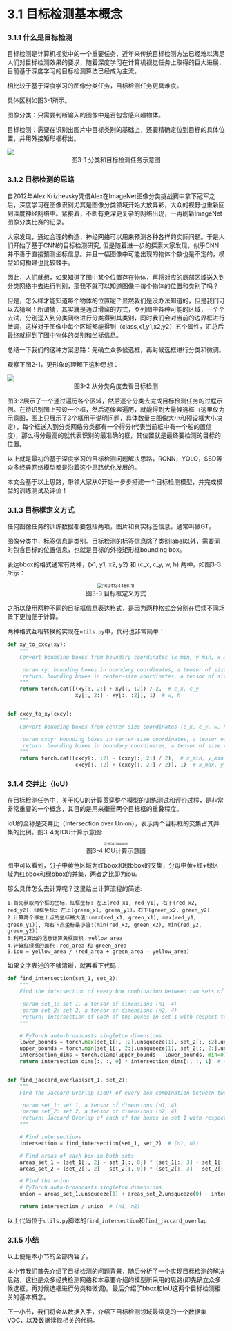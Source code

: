 # 3.1 目标检测基本概念

### 3.1.1 什么是目标检测

目标检测是计算机视觉中的一个重要任务，近年来传统目标检测方法已经难以满足人们对目标检测效果的要求，随着深度学习在计算机视觉任务上取得的巨大进展，目前基于深度学习的目标检测算法已经成为主流。

相比较于基于深度学习的图像分类任务，目标检测任务更具难度。

具体区别如图3-1所示。

图像分类：只需要判断输入的图像中是否包含感兴趣物体。

目标检测：需要在识别出图片中目标类别的基础上，还要精确定位到目标的具体位置，并用外接矩形框标出。

<img src="https://raw.githubusercontent.com/datawhalechina/dive-into-cv-pytorch/master/markdown_imgs/chapter03/3-1.png">
<center>图3-1 分类和目标检测任务示意图</center>

### 3.1.2 目标检测的思路

自2012年Alex Krizhevsky凭借Alex在ImageNet图像分类挑战赛中拿下冠军之后，深度学习在图像识别尤其是图像分类领域开始大放异彩，大众的视野也重新回到深度神经网络中。紧接着，不断有更深更复杂的网络出现，一再刷新ImageNet图像分类比赛的记录。

大家发现，通过合理的构造，神经网络可以用来预测各种各样的实际问题。于是人们开始了基于CNN的目标检测研究, 但是随着进一步的探索大家发现，似乎CNN并不善于直接预测坐标信息。并且一幅图像中可能出现的物体个数也是不定的，模型如何构建也比较棘手。

因此，人们就想，如果知道了图中某个位置存在物体，再将对应的局部区域送入到分类网络中去进行判别，那我不就可以知道图像中每个物体的位置和类别了吗？

但是，怎么样才能知道每个物体的位置呢？显然我们是没办法知道的，但是我们可以去猜啊！所谓猜，其实就是通过滑窗的方式，罗列图中各种可能的区域，一个个去试，分别送入到分类网络进行分类得到其类别，同时我们会对当前的边界框进行微调，这样对于图像中每个区域都能得到（class,x1,y1,x2,y2）五个属性，汇总后最终就得到了图中物体的类别和坐标信息。

总结一下我们的这种方案思路：先确立众多候选框，再对候选框进行分类和微调。

观察下图2-1，更形象的理解下这种思想：

<img src="https://raw.githubusercontent.com/datawhalechina/dive-into-cv-pytorch/master/markdown_imgs/chapter03/3-2.png">
<center>图3-2  从分类角度去看目标检测</center>

图3-2展示了一个通过遍历各个区域，然后逐个分类去完成目标检测任务的过程示例。在待识别图上预设一个框，然后逐像素遍历，就能得到大量候选框（这里仅为示意图，图上只展示了3个框用于说明问题，具体数量由图像大小和预设框大小决定），每个框送入到分类网络分类都有一个得分(代表当前框中有一个船的置信度)，那么得分最高的就代表识别的最准确的框，其位置就是最终要检测的目标的位置。

以上就是最初的基于深度学习的目标检测问题解决思路，RCNN，YOLO，SSD等众多经典网络模型都是沿着这个思路优化发展的。

本文会基于以上思路，带领大家从0开始一步步搭建一个目标检测模型，并完成模型的训练测试及评价！


### 3.1.3 目标框定义方式

任何图像任务的训练数据都要包括两项，图片和真实标签信息，通常叫做GT。

图像分类中，标签信息是类别。目标检测的标签信息除了类别label以外，需要同时包含目标的位置信息，也就是目标的外接矩形框bounding box。

表达bbox的格式通常有两种，(x1, y1, x2, y2) 和 (c_x, c_y, w, h) 两种，如图3-3所示：

<div align=center>
<img src="https://raw.githubusercontent.com/datawhalechina/dive-into-cv-pytorch/master/markdown_imgs/chapter03/3-3.png" alt="1604134486(1)" style="zoom:75%;" />
</div>
<center>图3-3 目标框定义方式</center>

之所以使用两种不同的目标框信息表达格式，是因为两种格式会分别在后续不同场景下更加便于计算。

两种格式互相转换的实现在`utils.py`中，代码也非常简单：

``` python
def xy_to_cxcy(xy):
    """
    Convert bounding boxes from boundary coordinates (x_min, y_min, x_max, y_max) to center-size coordinates (c_x, c_y, w, h).

    :param xy: bounding boxes in boundary coordinates, a tensor of size (n_boxes, 4)
    :return: bounding boxes in center-size coordinates, a tensor of size (n_boxes, 4)
    """
    return torch.cat([(xy[:, 2:] + xy[:, :2]) / 2,  # c_x, c_y
                      xy[:, 2:] - xy[:, :2]], 1)  # w, h


def cxcy_to_xy(cxcy):
    """
    Convert bounding boxes from center-size coordinates (c_x, c_y, w, h) to boundary coordinates (x_min, y_min, x_max, y_max).

    :param cxcy: bounding boxes in center-size coordinates, a tensor of size (n_boxes, 4)
    :return: bounding boxes in boundary coordinates, a tensor of size (n_boxes, 4)
    """
    return torch.cat([cxcy[:, :2] - (cxcy[:, 2:] / 2),  # x_min, y_min
                      cxcy[:, :2] + (cxcy[:, 2:] / 2)], 1)  # x_max, y_max
```


### 3.1.4 交并比（IoU）

在目标检测任务中，关于IOU的计算贯穿整个模型的训练测试和评价过程，是非常非常重要的一个概念，其目的是用来衡量两个目标框的重叠程度。

IoU的全称是交并比（Intersection over Union），表示两个目标框的交集占其并集的比例。图3-4为IOU计算示意图:

<div align=center>
<img src="https://raw.githubusercontent.com/datawhalechina/dive-into-cv-pytorch/master/markdown_imgs/chapter03/3-4.png" alt="1604134486(1)" style="zoom:50%;" />
</div>
<center>图3-4 IOU计算示意图</center>

图中可以看到，分子中黄色区域为红bbox和绿bbox的交集，分母中黄+红+绿区域为红bbox和绿bbox的并集，两者之比即为iou。

那么具体怎么去计算呢？这里给出计算流程的简述:

```
1.首先获取两个框的坐标，红框坐标: 左上(red_x1, red_y1), 右下(red_x2, red_y2)，绿框坐标: 左上(green_x1, green_y1)，右下(green_x2, green_y2)
2.计算两个框左上点的坐标最大值:(max(red_x1, green_x1), max(red_y1, green_y1)), 和右下点坐标最小值:(min(red_x2, green_x2), min(red_y2, green_y2))
3.利用2算出的信息计算黄框面积：yellow_area
4.计算红绿框的面积：red_area 和 green_area
5.iou = yellow_area / (red_area + green_area - yellow_area)
```

如果文字表述的不够清晰，就再看下代码：

``` python
def find_intersection(set_1, set_2):
    """ 
    Find the intersection of every box combination between two sets of boxes that are in boundary coordinates.

    :param set_1: set 1, a tensor of dimensions (n1, 4)                                                                                                           
    :param set_2: set 2, a tensor of dimensions (n2, 4)
    :return: intersection of each of the boxes in set 1 with respect to each of the boxes in set 2, a tensor of dimensions (n1, n2)
    """

    # PyTorch auto-broadcasts singleton dimensions
    lower_bounds = torch.max(set_1[:, :2].unsqueeze(1), set_2[:, :2].unsqueeze(0))  # (n1, n2, 2)
    upper_bounds = torch.min(set_1[:, 2:].unsqueeze(1), set_2[:, 2:].unsqueeze(0))  # (n1, n2, 2)
    intersection_dims = torch.clamp(upper_bounds - lower_bounds, min=0)  # (n1, n2, 2)
    return intersection_dims[:, :, 0] * intersection_dims[:, :, 1]  # (n1, n2)


def find_jaccard_overlap(set_1, set_2):
    """ 
    Find the Jaccard Overlap (IoU) of every box combination between two sets of boxes that are in boundary coordinates.

    :param set_1: set 1, a tensor of dimensions (n1, 4)
    :param set_2: set 2, a tensor of dimensions (n2, 4)
    :return: Jaccard Overlap of each of the boxes in set 1 with respect to each of the boxes in set 2, a tensor of dimensions (n1, n2)
    """

    # Find intersections
    intersection = find_intersection(set_1, set_2)  # (n1, n2)

    # Find areas of each box in both sets
    areas_set_1 = (set_1[:, 2] - set_1[:, 0]) * (set_1[:, 3] - set_1[:, 1])  # (n1)
    areas_set_2 = (set_2[:, 2] - set_2[:, 0]) * (set_2[:, 3] - set_2[:, 1])  # (n2)

    # Find the union
    # PyTorch auto-broadcasts singleton dimensions
    union = areas_set_1.unsqueeze(1) + areas_set_2.unsqueeze(0) - intersection  # (n1, n2)

    return intersection / union  # (n1, n2)
```

以上代码位于`utils.py`脚本的`find_intersection`和`find_jaccard_overlap`


### 3.1.5 小结

以上便是本小节的全部内容了。

本小节我们首先介绍了目标检测的问题背景，随后分析了一个实现目标检测的解决思路，这也是众多经典检测网络和本章要介绍的模型所采用的思路(即先确立众多候选框，再对候选框进行分类和微调)。最后介绍了bbox和IoU这两个目标检测相关的基本概念。

下一小节，我们将会从数据入手，介绍下目标检测领域最常见的一个数据集VOC，以及数据读取相关的代码。
